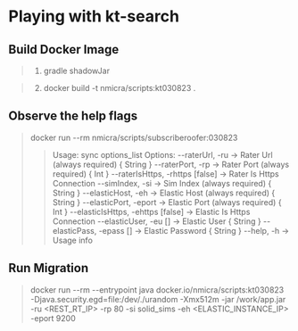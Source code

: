 # Playing with kt-search

## Build Docker Image
>1. gradle shadowJar
  
>2. docker build -t nmicra/scripts:kt030823 .

## Observe the help flags
>   docker run --rm nmicra/scripts/subscriberoofer:030823
>>Usage: sync options_list
Options:
--raterUrl, -ru -> Rater Url (always required) { String }
--raterPort, -rp -> Rater Port (always required) { Int }
--raterIsHttps, -rhttps [false] -> Rater Is Https Connection
--simIndex, -si -> Sim Index (always required) { String }
--elasticHost, -eh -> Elastic Host (always required) { String }
--elasticPort, -eport -> Elastic Port (always required) { Int }
--elasticIsHttps, -ehttps [false] -> Elastic Is Https Connection
--elasticUser, -eu [] -> Elastic User { String }
--elasticPass, -epass [] -> Elastic Password { String }
--help, -h -> Usage info

## Run Migration
>docker run --rm --entrypoint java docker.io/nmicra/scripts:kt030823 -Djava.security.egd=file:/dev/./urandom -Xmx512m -jar /work/app.jar -ru <REST_RT_IP> -rp 80 -si solid_sims -eh <ELASTIC_INSTANCE_IP> -eport 9200
